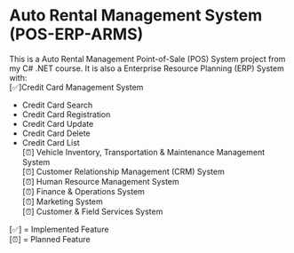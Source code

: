 # Auto Rental Management System (POS-ERP-ARMS)

This is a Auto Rental Management Point-of-Sale (POS) System project from my C# .NET course. It is also a Enterprise Resource Planning (ERP) System with:  
[✅]Credit Card Management System  
  - Credit Card Search  
  - Credit Card Registration  
  - Credit Card Update  
  - Credit Card Delete  
  - Credit Card List  
[⏰] Vehicle Inventory, Transportation & Maintenance Management System <br>
[⏰] Customer Relationship Management (CRM) System <br>
[⏰] Human Resource Management System <br>
[⏰] Finance & Operations System <br>
[⏰] Marketing System <br>
[⏰] Customer & Field Services System <br>

[✅] = Implemented Feature  
[⏰] = Planned Feature  
